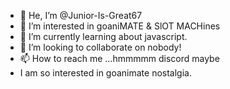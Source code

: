 - 👋 He, I’m @Junior-Is-Great67
- 👀 I’m interested in goaniMATE & SlOT MACHines
- 🌱 I’m currently learning about javascript.
- 💞️ I’m looking to collaborate on nobody!
- 📫 How to reach me ...hmmmmm discord maybe
- I am so interested in goanimate nostalgia.

<!---
Junior-Is-Great67/Junior-Is-Great67 is a ✨ special ✨ repository because its `README.md` (this file) appears on your GitHub profile.
You can click the Preview link to take a look at your changes.
--->
